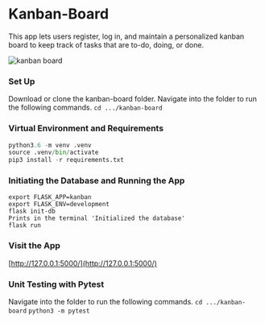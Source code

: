 # Kanban-Board
This app lets users register, log in, and maintain a personalized kanban board to keep track of tasks that are to-do, doing, or done.

![kanban board](http:https://github.com/annapaux/kanban-board/blob/master/images/kanban.png)

### Set Up

Download or clone the kanban-board folder.
Navigate into the folder to run the following commands.
```cd .../kanban-board```

### Virtual Environment and Requirements
```python
python3.6 -m venv .venv
source .venv/bin/activate
pip3 install -r requirements.txt
```

### Initiating the Database and Running the App
```
export FLASK_APP=kanban
export FLASK_ENV=development
flask init-db
Prints in the terminal 'Initialized the database'
flask run
```

### Visit the App
[http://127.0.0.1:5000/](http://127.0.0.1:5000/)

 
### Unit Testing with Pytest 
 Navigate into the folder to run the following commands.
```cd .../kanban-board```
```python3 -m pytest```

